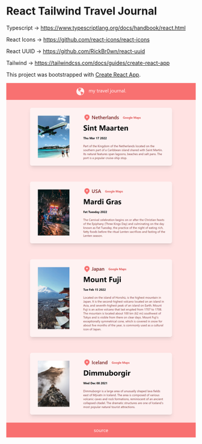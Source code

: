 # React Tailwind Travel Journal

Typescript -> https://www.typescriptlang.org/docs/handbook/react.html

React Icons -> https://github.com/react-icons/react-icons

React UUID -> https://github.com/RickBr0wn/react-uuid

Tailwind -> https://tailwindcss.com/docs/guides/create-react-app

This project was bootstrapped with [Create React App](https://github.com/facebook/create-react-app).

![React-Tailwind-Travel-Journal](./public//preview.png)
